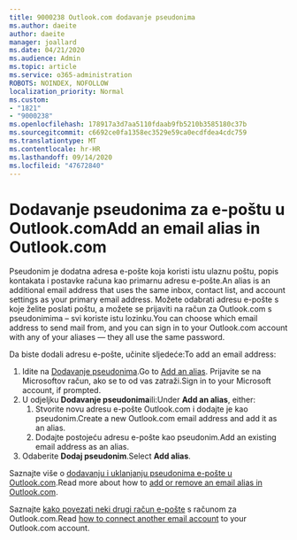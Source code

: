 ```yaml
---
title: 9000238 Outlook.com dodavanje pseudonima
ms.author: daeite
author: daeite
manager: joallard
ms.date: 04/21/2020
ms.audience: Admin
ms.topic: article
ms.service: o365-administration
ROBOTS: NOINDEX, NOFOLLOW
localization_priority: Normal
ms.custom:
- "1821"
- "9000238"
ms.openlocfilehash: 178917a3d7aa5110fdaab9fb5210b3585180c37b
ms.sourcegitcommit: c6692ce0fa1358ec3529e59ca0ecdfdea4cdc759
ms.translationtype: MT
ms.contentlocale: hr-HR
ms.lasthandoff: 09/14/2020
ms.locfileid: "47672840"
---
```

# <a name="add-an-email-alias-in-outlookcom"></a><span data-ttu-id="245ab-102">Dodavanje pseudonima za e-poštu u Outlook.com</span><span class="sxs-lookup"><span data-stu-id="245ab-102">Add an email alias in Outlook.com</span></span>

<span data-ttu-id="245ab-103">Pseudonim je dodatna adresa e-pošte koja koristi istu ulaznu poštu, popis kontakata i postavke računa kao primarnu adresu e-pošte.</span><span class="sxs-lookup"><span data-stu-id="245ab-103">An alias is an additional email address that uses the same inbox, contact list, and account settings as your primary email address.</span></span> <span data-ttu-id="245ab-104">Možete odabrati adresu e-pošte s koje želite poslati poštu, a možete se prijaviti na račun za Outlook.com s pseudonimima – svi koriste istu lozinku.</span><span class="sxs-lookup"><span data-stu-id="245ab-104">You can choose which email address to send mail from, and you can sign in to your Outlook.com account with any of your aliases — they all use the same password.</span></span>

<span data-ttu-id="245ab-105">Da biste dodali adresu e-pošte, učinite sljedeće:</span><span class="sxs-lookup"><span data-stu-id="245ab-105">To add an email address:</span></span>

1. <span data-ttu-id="245ab-106">Idite na [Dodavanje pseudonima](https://go.microsoft.com/fwlink/p/?linkid=864833).</span><span class="sxs-lookup"><span data-stu-id="245ab-106">Go to [Add an alias](https://go.microsoft.com/fwlink/p/?linkid=864833).</span></span> <span data-ttu-id="245ab-107">Prijavite se na Microsoftov račun, ako se to od vas zatraži.</span><span class="sxs-lookup"><span data-stu-id="245ab-107">Sign in to your Microsoft account, if prompted.</span></span>
2. <span data-ttu-id="245ab-108">U odjeljku **Dodavanje pseudonima**ili:</span><span class="sxs-lookup"><span data-stu-id="245ab-108">Under **Add an alias**, either:</span></span>
    1. <span data-ttu-id="245ab-109">Stvorite novu adresu e-pošte Outlook.com i dodajte je kao pseudonim.</span><span class="sxs-lookup"><span data-stu-id="245ab-109">Create a new Outlook.com email address and add it as an alias.</span></span>
    2. <span data-ttu-id="245ab-110">Dodajte postojeću adresu e-pošte kao pseudonim.</span><span class="sxs-lookup"><span data-stu-id="245ab-110">Add an existing email address as an alias.</span></span>
3. <span data-ttu-id="245ab-111">Odaberite **Dodaj pseudonim**.</span><span class="sxs-lookup"><span data-stu-id="245ab-111">Select **Add alias**.</span></span>

<span data-ttu-id="245ab-112">Saznajte više o [dodavanju i uklanjanju pseudonima e-pošte u Outlook.com](https://support.office.com/article/459b1989-356d-40fa-a689-8f285b13f1f2?wt.mc_id=Office_Outlook_com_Alchemy).</span><span class="sxs-lookup"><span data-stu-id="245ab-112">Read more about how to [add or remove an email alias in Outlook.com](https://support.office.com/article/459b1989-356d-40fa-a689-8f285b13f1f2?wt.mc_id=Office_Outlook_com_Alchemy).</span></span>  

<span data-ttu-id="245ab-113">Saznajte [kako povezati neki drugi račun e-pošte](https://support.office.com/article/c5224df4-5885-4e79-91ba-523aa743f0ba?wt.mc_id=Office_Outlook_com_Alchemy) s računom za Outlook.com.</span><span class="sxs-lookup"><span data-stu-id="245ab-113">Read [how to connect another email account](https://support.office.com/article/c5224df4-5885-4e79-91ba-523aa743f0ba?wt.mc_id=Office_Outlook_com_Alchemy) to your Outlook.com account.</span></span>